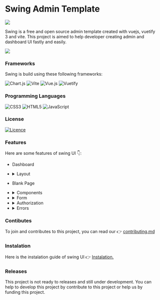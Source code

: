 # Swing Admin Template

<img src="https://github.com/aliftech/swing/blob/master/src/assets/logo/swing-light.png" />

Swing is a free and open source admin template created with vuejs, vuetify 3 and vite. This project is aimed to help developer creating admin and dashboard UI fastly and easily.

<img src="https://github.com/aliftech/swing/blob/master/src/assets/screen_shoot/Screenshot_1.png" />

<br>

### Frameworks
Swing is build using these following frameworks: 

![Chart.js](https://img.shields.io/badge/chart.js-F5788D.svg?style=for-the-badge&logo=chart.js&logoColor=white)
![Vite](https://img.shields.io/badge/vite-%23646CFF.svg?style=for-the-badge&logo=vite&logoColor=white)
![Vue.js](https://img.shields.io/badge/vuejs-%2335495e.svg?style=for-the-badge&logo=vuedotjs&logoColor=%234FC08D)
![Vuetify](https://img.shields.io/badge/Vuetify-1867C0?style=for-the-badge&logo=vuetify&logoColor=AEDDFF)

### Programming Languages
![CSS3](https://img.shields.io/badge/css3-%231572B6.svg?style=for-the-badge&logo=css3&logoColor=white)
![HTML5](https://img.shields.io/badge/html5-%23E34F26.svg?style=for-the-badge&logo=html5&logoColor=white)
![JavaScript](https://img.shields.io/badge/javascript-%23323330.svg?style=for-the-badge&logo=javascript&logoColor=%23F7DF1E)

### License
[![Licence](https://img.shields.io/github/license/Ileriayo/markdown-badges?style=for-the-badge)](./LICENSE)

### Features
Here are some features of swing UI 👇:
- Dashboard
- <details> <summary>Layout</summary> 


    - Default Layout
    - Top Navigation
    - Bottom Navigation
 </details>

 - Blank Page

- <details> <summary>Components</summary> 
  
    - Alert
    - Article
    - Avatar
    - Badge
    - Banner
    - Calendar
    - Carousel
    - Chat Box
    - Chart
    - Color Picker
    - Empty State
    - Galery
    - Pricing
    - Statistic
    - Tab
    - Table
    - Timeline
    - User
  </details>
- <details> <summary>Form</summary> 

    - Standard Form
    - Advanced Form
    - Editor
    - Validation
  </details>

- <details> <summary>Authorization</summary> 

    - Login
    - Registration
    - Forget Password
    - Reset Password
  </details>

- <details> <summary>Errors</summary> 

    - 403
    - 404
    - 500
    - 503
  </details>

### Contibutes
To join and contributes to this project, you can read our 👉 <a href="https://github.com/aliftech/swing/blob/master/CONTRIBUTING.md">contributing.md</a>

### Instalation
Here is the instalation guide of swing UI 👉 <a href="https://github.com/aliftech/swing/blob/master/READMEVUE.md">Instalation.</a>

### Releases
This project is not ready to releases and still under development. You can help to develop this project by contribute to this project or help us by funding this project.
